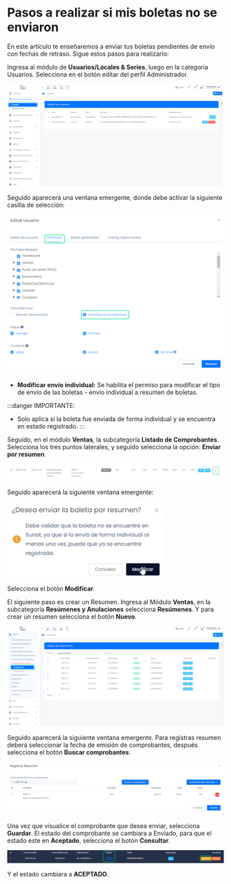 # Pasos a realizar si mis boletas no se enviaron

En este artículo te enseñaremos a enviar tus boletas pendientes de envío con fechas de retraso. Sigue estos pasos para realizarlo:

Ingresa al módulo de **Usuarios/Locales & Series**, luego en la categoría Usuarios. Selecciona en el botón editar del perfil Administrador.

![Alt text](img/boletasporenviar1.jpg)

Seguido aparecerá una ventana emergente, donde debe activar la siguiente casilla de selección:

![Alt text](img/boletasporenviar3.jpg)

- **Modificar envío individual:** Se habilita el permiso para modificar el tipo de envío de las boletas - envío individual a resumen de boletas.

:::danger IMPORTANTE:
- Solo aplica si la boleta fue enviada de forma individual y se encuentra en estado registrado.
:::

Seguido, en el módulo **Ventas**, la subcategoría **Listado de Comprobantes**. Selecciona los tres puntos laterales, y seguido selecciona la opción: **Enviar por resumen**.

![Alt text](img/boletasporenviar5.jpg)

Seguido aparecerá la siguiente ventana emergente:

![Alt text](img/boletasporenviar4.jpg)

Selecciona el botón **Modificar**.

El siguiente paso es crear un Resumen. Ingresa al Módulo **Ventas**, en la subcategoría **Resúmenes y Anulaciones** selecciona **Resúmenes**. Y para crear un resumen selecciona el botón **Nuevo**.

![Alt text](img/boletasporenviar6.jpg)

Seguido aparecerá la siguiente ventana emergente. Para registras resumen deberá seleccionar la fecha de emisión de comprobantes, después selecciona el botón **Buscar comprobantes**.

![Alt text](img/boletasporenviar8.jpg)

Una vez que visualice el comprobante que desea enviar, selecciona **Guardar**. El estado del comprobante se cambiara a Enviado, para que el estado este en **Aceptado**, selecciona el botón **Consultar**.

![Alt text](img/boletasporenviar9.jpg)

Y el estado cambiara a **ACEPTADO**.
